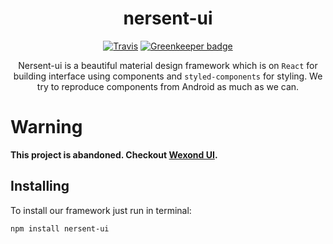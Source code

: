 <div align="center">
  <h1>nersent-ui</h1>

  [![Travis](https://img.shields.io/travis/nersent/nersent-ui.svg?style=flat-square)](https://travis-ci.org/nersent/nersent-ui)
  [![Greenkeeper badge](https://img.shields.io/badge/Greenkeeper-enabled-brightgreen.svg?style=flat-square)](https://greenkeeper.io/)

  Nersent-ui is a beautiful material design framework which is on `React` for building interface using components and `styled-components` for styling. We try to reproduce components from Android as much as we can.
</div>

# Warning
__This project is abandoned. Checkout [Wexond UI](https://www.github.com/wexond/wexond-ui).__

## Installing
To install our framework just run in terminal:
```
npm install nersent-ui
```

